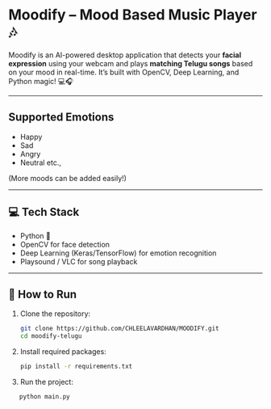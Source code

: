 #  Moodify – Mood Based Music Player 🎶

Moodify is an AI-powered desktop application that detects your **facial expression** using your webcam and plays **matching Telugu songs** based on your mood in real-time. It’s built with OpenCV, Deep Learning, and Python magic! 💻🎧

---

##  Supported Emotions
- Happy 
- Sad 
- Angry 
- Neutral etc., 

(More moods can be added easily!)

---

## 💻 Tech Stack
- Python 🐍
- OpenCV for face detection
- Deep Learning (Keras/TensorFlow) for emotion recognition
- Playsound / VLC for song playback

---

## 🚀 How to Run
1. Clone the repository:
   ```bash
   git clone https://github.com/CHLEELAVARDHAN/MOODIFY.git
   cd moodify-telugu

2. Install required packages:
   ```bash
   pip install -r requirements.txt

3. Run the project:
```bash
   python main.py
